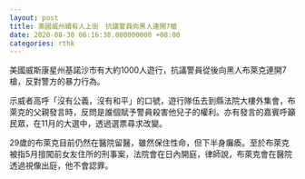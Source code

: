 ```yaml
---
layout: post
title: 美國威州續有人上街　抗議警員向黑人連開7槍
date: 2020-08-30 06:16:38.000000000 +08:00
categories: rthk
---
```


美國威斯康星州基諾沙市有大約1000人遊行，抗議警員從後向黑人布萊克連開7槍，反對警方的暴力行為。

示威者高呼「沒有公義，沒有和平」的口號，遊行隊伍去到縣法院大樓外集會，布萊克的父親發言時，反問是誰個賦予警員殺害他兒子的權利。亦有發言的嘉賓呼籲民眾，在11月的大選中，透過選票尋求改變。

29歲的布萊克目前仍然在醫院留醫，雖然保住性命，但下半身癱瘓。至於布萊克被指5月擅闖前女友住所的刑事案，法院會在日內開庭，律師說，布萊克會在醫院透過視像出庭，他不會認罪。
